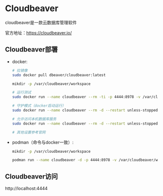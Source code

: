 # Cloudbeaver

cloudbeaver是一款云数据库管理软件

官方地址：https://cloudbeaver.io/

## Cloudbeaver部署

* docker:

  ```bash
  # 拉镜像
  sudo docker pull dbeaver/cloudbeaver:latest

  mikdir -p /var/cloudbeaver/workspace

  # 运行测试
  sudo docker run --name cloudbeaver --rm -ti -p 4444:8978 -v /var/cloudbeaver/workspace:/opt/cloudbeaver/workspace dbeaver/cloudbeaver:latest

  # 守护模式（docker启动运行）
  sudo docker run --name cloudbeaver --rm -d --restart unless-stopped -p 4444:8978 -v /var/cloudbeaver/workspace:/opt/cloudbeaver/workspace dbeaver/cloudbeaver:latest

  # 允许访问本机数据库服务
  sudo docker run --name cloudbeaver --rm -d --restart unless-stopped --network host -p 4444:8978 -v /var/cloudbeaver/workspace:/opt/cloudbeaver/workspace dbeaver/cloudbeaver:latest

  # 其他设置参考官网
  ```

* podman（命令与docker一致）:

  ```bash
  mikdir -p /var/cloudbeaver/workspace

  podman run --name cloudbeaver -d -p 4444:8978 -v /var/cloudbeaver/workspace:/opt/cloudbeaver/workspace dbeaver/cloudbeaver:latest
  ```

## Cloudbeaver访问

http://localhost:4444